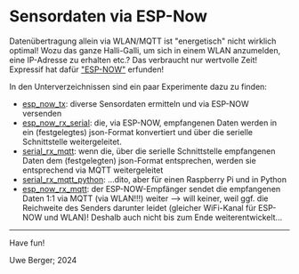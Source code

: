 # Sensordaten via ESP-Now

Datenübertragung allein via WLAN/MQTT ist "energetisch" nicht wirklich optimal! Wozu das ganze Halli-Galli, um sich in einem WLAN anzumelden, eine IP-Adresse zu erhalten etc.? Das verbraucht nur wertvolle Zeit! Expressif hat dafür ["ESP-NOW"](https://www.espressif.com/en/solutions/low-power-solutions/esp-now) erfunden!

In den Unterverzeichnissen sind ein paar Experimente dazu zu finden:

* [esp_now_tx](esp_now_tx/): diverse Sensordaten ermitteln und via ESP-NOW versenden
* [esp_now_rx_serial](esp_now_rx_serial/): die, via ESP-NOW, empfangenen Daten werden in ein (festgelegtes) json-Format konvertiert und über die serielle Schnittstelle weitergeleitet.
* [serial_rx_mqtt](serial_rx_mqtt/): wenn die, über die serielle Schnittstelle empfangenen Daten dem (festgelegten) json-Format entsprechen, werden sie entsprechend via MQTT weitergeleitet
* [serial_rx_mqtt_python](serial_rx_mqtt_python/): ...dito, aber für einen Raspberry Pi und in Python
* [esp_now_rx_mqtt](esp_now_rx_mqtt): der ESP-NOW-Empfänger sendet die empfangenen Daten 1:1 via MQTT (via WLAN!!!) weiter --> will keiner, weil ggf. die Reichweite des Senders darunter leidet (gleicher WiFi-Kanal für ESP-NOW und WLAN)! Deshalb auch nicht bis zum Ende weiterentwickelt...


----
Have fun!

Uwe Berger; 2024






